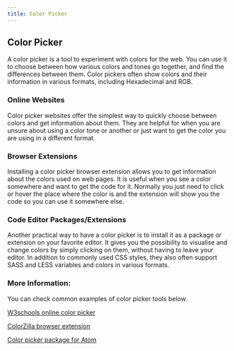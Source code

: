 ```yaml
---
title: Color Picker
--- 
```

## Color Picker

A color picker is a tool to experiment with colors for the web. You can use it to choose between how various colors and tones go together, and find the differences between them. Color pickers often show colors and their information in various formats, including Hexadecimal and RGB.

### Online Websites

Color picker websites offer the simplest way to quickly choose between colors and get information about them. They are helpful for when you are unsure about using a color tone or another or just want to get the color you are using in a different format.

### Browser Extensions

Installing a color picker browser extension allows you to get information about the colors used on web pages. It is useful when you see a color somewhere and want to get the code for it. Normally you just need to click or hover the place where the color is and the extension will show you the code so you can use it somewhere else.

### Code Editor Packages/Extensions

Another practical way to have a color picker is to install it as a package or extension on your favorite editor. It gives you the possibility to visualise and change colors by simply clicking on them, without having to leave your editor. In addition to commonly used CSS styles, they also often support SASS and LESS variables and colors in various formats.

### More Information:

You can check common examples of color picker tools below.

[W3schools online color picker](https://www.w3schools.com/colors/colors_picker.asp)

[ColorZilla browser extension](http://www.colorzilla.com/)

[Color picker package for Atom](https://atom.io/packages/color-picker)
